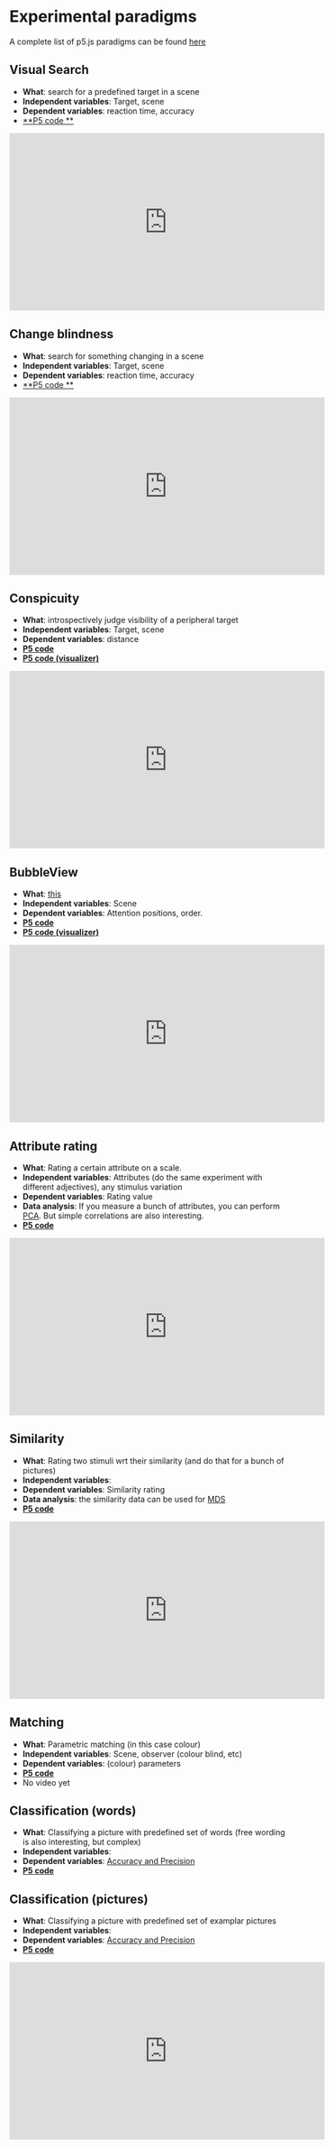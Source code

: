 # Experimental paradigms

A complete list of p5.js paradigms can be found [here](https://editor.p5js.org/dakerlogend/collections/4vN1vG_uX)

<!--Some examples of independent and dependent variables are provided. **Independent variables** are the factors you control (e.g. whether something is shown on colour or in grayscale) while **dependent variables** are what you measure (e.g. reaction time). -->

<!--Please check either check [Vision and Depiction (Draft)](https://homepage.tudelft.nl/w3s80/VisionAndDepiction.html#pf63) or search for the paradigm names if you want more info. -->

<!--Oh yes, you don't _have_ to use these for your assignment. It is also fine to perform experiments using powerpoint, make a GIF, etc. Or use a questionaire on Google Forms, Qualtrix etc. There are many ways to investigate what people see.

UPDATE: I made some crappy videos!

<iframe width="560" height="315" src="https://www.youtube.com/embed/bMFoH6jS0SY" frameborder="0" allow="accelerometer; autoplay; encrypted-media; gyroscope; picture-in-picture" allowfullscreen></iframe>

-->


## Visual Search

* **What**: search for a predefined target in a scene
* **Independent variables**: Target, scene
* **Dependent variables**: reaction time, accuracy
* [**P5 code **](https://editor.p5js.org/dakerlogend/sketches/iE1Ojwu7g)

<iframe width="560" height="315" src="https://youtu.be/5pmQ_3caZzM" frameborder="0" allow="accelerometer; autoplay; encrypted-media; gyroscope; picture-in-picture" allowfullscreen></iframe>



## Change blindness
* **What**: search for something changing in a scene
* **Independent variables**: Target, scene
* **Dependent variables**: reaction time, accuracy
* [**P5 code **](https://editor.p5js.org/dakerlogend/sketches/17hJCwQEZ)



<iframe width="560" height="315" src="https://youtu.be/g1WGgy-9VTo" frameborder="0" allow="accelerometer; autoplay; encrypted-media; gyroscope; picture-in-picture" allowfullscreen></iframe>


<!--
* [**Visual Search** (single trial)](https://editor.p5js.org/maartenwijntjes/sketches/ICs67kdbA)

* [**Change blindness** (single trial, no reaction time)](https://editor.p5js.org/maartenwijntjes/sketches/GgLwmPwFo)

* [**Conspicuity** ](https://editor.p5js.org/maartenwijntjes/sketches/cPBdpHIrD)

* [**BubbleView** ](https://editor.p5js.org/maartenwijntjes/sketches/Uq_K0yPI)
-->

## Conspicuity
* **What**: introspectively judge visibility of a peripheral target
* **Independent variables**: Target, scene
* **Dependent variables**: distance
* [**P5 code**](https://editor.p5js.org/dakerlogend/sketches/mW4xJwQNr)
* [**P5 code (visualizer)**](https://editor.p5js.org/dakerlogend/sketches/M7R_AcNzI)

<iframe width="560" height="315" src="https://youtu.be/KNIUlgb48TA" frameborder="0" allow="accelerometer; autoplay; encrypted-media; gyroscope; picture-in-picture" allowfullscreen></iframe>



## BubbleView
* **What**: [this](http://bubbleview.namwkim.org)
* **Independent variables**: Scene
* **Dependent variables**: Attention positions, order.
* [**P5 code**](https://editor.p5js.org/dakerlogend/sketches/T-YiZeXgk)
* [**P5 code (visualizer)**](https://editor.p5js.org/dakerlogend/sketches/t6WeZ9NX0)

<iframe width="560" height="315" src="https://youtu.be/lqmTn996iLE" frameborder="0" allow="accelerometer; autoplay; encrypted-media; gyroscope; picture-in-picture" allowfullscreen></iframe>



## Attribute rating
* **What**: Rating a certain attribute on a scale.
* **Independent variables**: Attributes (do the same experiment with different adjectives), any stimulus variation
* **Dependent variables**: Rating value
* **Data analysis**: If you measure a bunch of attributes, you can perform [PCA](https://en.wikipedia.org/wiki/Principal_component_analysis). But simple correlations are also interesting.
* [**P5 code**](https://editor.p5js.org/Fairyland201/full/TW-AMw7B)

<iframe width="560" height="315" src="https://www.youtube.com/embed/qlxVHdPNP28" frameborder="0" allow="accelerometer; autoplay; encrypted-media; gyroscope; picture-in-picture" allowfullscreen></iframe>



## Similarity
* **What**: Rating two stimuli wrt their similarity (and do that for a bunch of pictures)
* **Independent variables**:
* **Dependent variables**: Similarity rating
* **Data analysis**: the similarity data can be used for [MDS](https://en.wikipedia.org/wiki/Multidimensional_scaling)
* [**P5 code**](https://editor.p5js.org/Fairyland201/full/neTAQAxs)

<iframe width="560" height="315" src="https://www.youtube.com/embed/9NjVbXw4MX4" frameborder="0" allow="accelerometer; autoplay; encrypted-media; gyroscope; picture-in-picture" allowfullscreen></iframe>



## Matching
* **What**: Parametric matching (in this case colour)
* **Independent variables**: Scene, observer (colour blind, etc)
* **Dependent variables**: (colour) parameters
* [**P5 code**](https://editor.p5js.org/maartenwijntjes/full/q7sJV6m7)
* No video yet

## Classification (words)
* **What**: Classifying a picture with predefined set of words (free wording is also interesting, but complex)
* **Independent variables**:
* **Dependent variables**: [Accuracy and Precision](https://en.wikipedia.org/wiki/Accuracy_and_precision)
* [**P5 code**](https://editor.p5js.org/mjpvz/full/OU_jX-An)

## Classification (pictures)
* **What**: Classifying a picture with predefined set of examplar pictures
* **Independent variables**:
* **Dependent variables**: [Accuracy and Precision](https://en.wikipedia.org/wiki/Accuracy_and_precision)
* [**P5 code**](https://editor.p5js.org/mjpvz/full/V5-fXRQI)

<iframe width="560" height="315" src="https://www.youtube.com/embed/rlTD-7qwrFQ" frameborder="0" allow="accelerometer; autoplay; encrypted-media; gyroscope; picture-in-picture" allowfullscreen></iframe>
